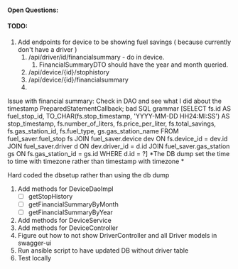 #### Open Questions:

#### TODO: 
1. Add endpoints for device to be showing fuel savings ( because currently don't have a driver )
	1. /api/driver/id/financialsummary - do in device. 
		1. FinancialSummaryDTO should have the year and month queried. 
	2. /api/device/{id}/stophistory 
	3. /api/device/{id}/financialsummary
	4. 
Issue with financial summary: Check in DAO and see what I did about the timestamp 
 PreparedStatementCallback; bad SQL grammar [SELECT fs.id AS fuel_stop_id, TO_CHAR(fs.stop_timestamp, 'YYYY-MM-DD HH24:MI:SS') AS stop_timestamp, fs.number_of_liters, fs.price_per_liter, fs.total_savings, fs.gas_station_id, fs.fuel_type, gs.gas_station_name FROM fuel_saver.fuel_stop fs JOIN fuel_saver.device dev ON fs.device_id = dev.id JOIN fuel_saver.driver d ON dev.driver_id = d.id JOIN fuel_saver.gas_station gs ON fs.gas_station_id = gs.id WHERE d.id = ?] 
 *The DB dump set the time to time with timezone rather than timestamp with timezone *

Hard coded the dbsetup rather than using the db dump 

1. Add methods for DeviceDaoImpl
	- [ ] getStopHistory
	- [ ] getFinancialSummaryByMonth
	- [ ] getFinancialSummaryByYear
2. Add methods for DeviceService 
3. Add methods for DeviceController
4. Figure out how to not show DriverController and all Driver models in swagger-ui
5. Run ansible script to have updated DB without driver table
6. Test locally